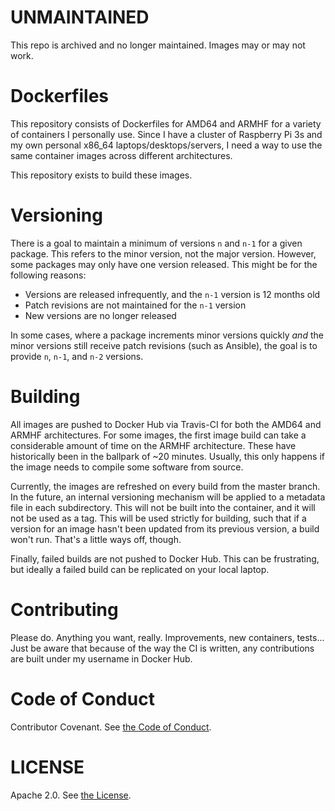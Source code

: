 # UNMAINTAINED

This repo is archived and no longer maintained.  Images may or may not work.

# Dockerfiles

This repository consists of Dockerfiles for AMD64 and ARMHF for a variety of
containers I personally use.  Since I have a cluster of Raspberry Pi 3s and
my own personal x86_64 laptops/desktops/servers, I need a way to use the same
container images across different architectures.

This repository exists to build these images.

# Versioning

There is a goal to maintain a minimum of versions `n` and `n-1` for a given
package.  This refers to the minor version, not the major version.  However,
some packages may only have one version released.  This might be for the
following reasons:

* Versions are released infrequently, and the `n-1` version is 12 months old
* Patch revisions are not maintained for the `n-1` version
* New versions are no longer released

In some cases, where a package increments minor versions quickly _and_ the
minor versions still receive patch revisions (such as Ansible), the goal is to
provide `n`, `n-1`, and `n-2` versions.

# Building

All images are pushed to Docker Hub via Travis-CI for both the AMD64 and ARMHF
architectures.  For some images, the first image build can take a considerable
amount of time on the ARMHF architecture.  These have historically been in the
ballpark of ~20 minutes.  Usually, this only happens if the image needs to
compile some software from source.

Currently, the images are refreshed on every build from the master branch.  In
the future, an internal versioning mechanism will be applied to a metadata file
in each subdirectory.  This will not be built into the container, and it will
not be used as a tag.  This will be used strictly for building, such that if a
version for an image hasn't been updated from its previous version, a build
won't run.  That's a little ways off, though.

Finally, failed builds are not pushed to Docker Hub.  This can be frustrating,
but ideally a failed build can be replicated on your local laptop.

# Contributing

Please do.  Anything you want, really.  Improvements, new containers, tests...
Just be aware that because of the way the CI is written, any contributions are
built under my username in Docker Hub.

# Code of Conduct

Contributor Covenant.  See [the Code of Conduct](CODE_OF_CONDUCT).

# LICENSE

Apache 2.0.  See [the License](LICENSE).
